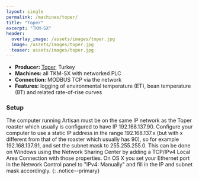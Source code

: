 ```yaml
---
layout: single
permalink: /machines/toper/
title: "Toper"
excerpt: "TKM-SX"
header:
  overlay_image: /assets/images/toper.jpg
  image: /assets/images/toper.jpg
  teaser: assets/images/toper.jpg
---
```

* __Producer:__ [Toper](http://www.toper.com), Turkey
* __Machines:__ all TKM-SX with networked PLC
* __Connection:__ MODBUS TCP via the network
* __Features:__ logging of environmental temperature (ET), bean temperature (BT) and related rate-of-rise curves

### Setup

The computer running Artisan must be on the same IP network as the Toper roaster which usually is configured to have IP 192.168.137.90. Configure your computer to use a static IP address in the range 192.168.137.x (but with x different from that of the roaster which usually has 90), so for example 192.168.137.91, and set the subnet mask to 255.255.255.0. This can be done on Windows using the Network Sharing Center by adding a TCP/IPv4 Local Area Connection with those properties. On OS X you set your Ethernet port in the Network Control panel to "IPv4: Manually" and fill in the IP and subnet mask accordingly.
{: .notice--primary}